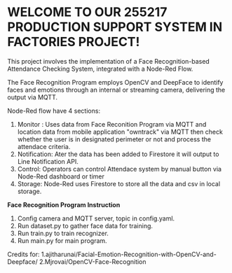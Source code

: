 # WELCOME TO OUR 255217 PRODUCTION SUPPORT SYSTEM IN FACTORIES PROJECT!

This project involves the implementation of a Face Recognition-based Attendance Checking System, integrated with a Node-Red Flow.

The Face Recognition Program employs OpenCV and DeepFace to identify faces and emotions through an internal or streaming camera, delivering the output via MQTT.

Node-Red flow have 4 sections:
1. Monitor : Uses data from Face Reconition Program via MQTT and location data from mobile application "owntrack" via MQTT then check whether the user is in designated perimeter or not and process the attendace criteria.
2. Notification: Ater the data has been added to Firestore it will output to Line Notification API.
3. Control: Operators can control Attendace system by manual button via Node-Red dashboard or timer
4. Storage: Node-Red uses Firestore to store all the data and csv in local storage.

**Face Recognition Program Instruction**

1. Config camera and MQTT server, topic in config.yaml.
2. Run dataset.py to gather face data for training.
3. Run train.py to train recognizer.
4. Run main.py for main program.

Credits for:
1.ajitharunai/Facial-Emotion-Recognition-with-OpenCV-and-Deepface/
2.Mjrovai/OpenCV-Face-Recognition

